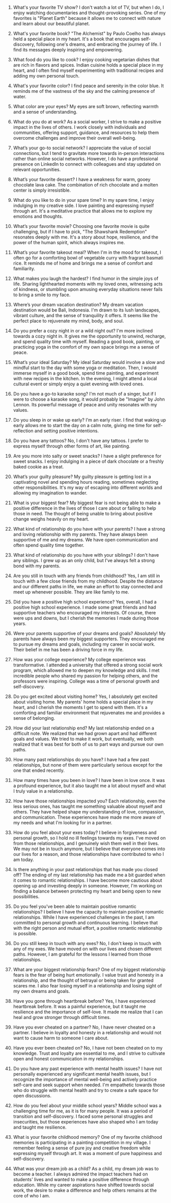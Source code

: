 1. What's your favorite TV show?
I don't watch a lot of TV, but when I do, I enjoy watching documentaries and thought-provoking series. One of my favorites is "Planet Earth" because it allows me to connect with nature and learn about our beautiful planet.

2. What's your favorite book?
"The Alchemist" by Paulo Coelho has always held a special place in my heart. It's a book that encourages self-discovery, following one's dreams, and embracing the journey of life. I find its messages deeply inspiring and empowering.

3. What food do you like to cook?
I enjoy cooking vegetarian dishes that are rich in flavors and spices. Indian cuisine holds a special place in my heart, and I often find myself experimenting with traditional recipes and adding my own personal touch.

4. What's your favorite color?
I find peace and serenity in the color blue. It reminds me of the vastness of the sky and the calming presence of water.

5. What color are your eyes?
My eyes are soft brown, reflecting warmth and a sense of understanding.

6. What do you do at work?
As a social worker, I strive to make a positive impact in the lives of others. I work closely with individuals and communities, offering support, guidance, and resources to help them overcome challenges and improve their overall well-being.

7. What’s your go-to social network?
I appreciate the value of social connections, but I tend to gravitate more towards in-person interactions rather than online social networks. However, I do have a professional presence on LinkedIn to connect with colleagues and stay updated on relevant opportunities.

8. What’s your favorite dessert?
I have a weakness for warm, gooey chocolate lava cake. The combination of rich chocolate and a molten center is simply irresistible.

9. What do you like to do in your spare time?
In my spare time, I enjoy indulging in my creative side. I love painting and expressing myself through art. It's a meditative practice that allows me to explore my emotions and thoughts.

10. What’s your favorite movie?
Choosing one favorite movie is quite challenging, but if I have to pick, "The Shawshank Redemption" resonates deeply with me. It's a story about hope, resilience, and the power of the human spirit, which always inspires me.

11. What’s your favorite takeout meal?
When I'm in the mood for takeout, I often go for a comforting bowl of vegetable curry with fragrant basmati rice. It reminds me of home and brings me a sense of comfort and familiarity.

12. What makes you laugh the hardest?
I find humor in the simple joys of life. Sharing lighthearted moments with my loved ones, witnessing acts of kindness, or stumbling upon amusing everyday situations never fails to bring a smile to my face.

13. Where’s your dream vacation destination?
My dream vacation destination would be Bali, Indonesia. I'm drawn to its lush landscapes, vibrant culture, and the sense of tranquility it offers. It seems like the perfect place to rejuvenate my mind, body, and soul.

14. Do you prefer a cozy night in or a wild night out?
I'm more inclined towards a cozy night in. It gives me the opportunity to unwind, recharge, and spend quality time with myself. Reading a good book, painting, or practicing yoga in the comfort of my own space brings me a sense of peace.

15. What’s your ideal Saturday?
My ideal Saturday would involve a slow and mindful start to the day with some yoga or meditation. Then, I would immerse myself in a good book, spend time painting, and experiment with new recipes in the kitchen. In the evening, I might attend a local cultural event or simply enjoy a quiet evening with loved ones.

16. Do you have a go-to karaoke song?
I'm not much of a singer, but if I were to choose a karaoke song, it would probably be "Imagine" by John Lennon. Its powerful message of peace and unity resonates with my values.

17. Do you sleep in or wake up early?
I'm an early riser. I find that waking up early allows me to start the day on a calm note, giving me time for self-reflection and setting positive intentions.

18. Do you have any tattoos?
No, I don't have any tattoos. I prefer to express myself through other forms of art, like painting.

19. Are you more into salty or sweet snacks?
I have a slight preference for sweet snacks. I enjoy indulging in a piece of dark chocolate or a freshly baked cookie as a treat.

20. What’s your guilty pleasure?
My guilty pleasure is getting lost in a captivating novel and spending hours reading, sometimes neglecting other responsibilities. It's my way of escaping into different worlds and allowing my imagination to wander.

21. What is your biggest fear?
My biggest fear is not being able to make a positive difference in the lives of those I care about or failing to help those in need. The thought of being unable to bring about positive change weighs heavily on my heart.

1. What kind of relationship do you have with your parents?
I have a strong and loving relationship with my parents. They have always been supportive of me and my dreams. We have open communication and often spend quality time together.

2. What kind of relationship do you have with your siblings?
I don't have any siblings. I grew up as an only child, but I've always felt a strong bond with my parents.

3. Are you still in touch with any friends from childhood?
Yes, I am still in touch with a few close friends from my childhood. Despite the distance and our different paths in life, we make an effort to stay connected and meet up whenever possible. They are like family to me.

4. Did you have a positive high school experience?
Yes, overall, I had a positive high school experience. I made some great friends and had supportive teachers who encouraged my interests. Of course, there were ups and downs, but I cherish the memories I made during those years.

5. Were your parents supportive of your dreams and goals?
Absolutely! My parents have always been my biggest supporters. They encouraged me to pursue my dreams and goals, including my career in social work. Their belief in me has been a driving force in my life.

6. How was your college experience?
My college experience was transformative. I attended a university that offered a strong social work program, which allowed me to deepen my knowledge and skills. I met incredible people who shared my passion for helping others, and the professors were inspiring. College was a time of personal growth and self-discovery.

7. Do you get excited about visiting home?
Yes, I absolutely get excited about visiting home. My parents' home holds a special place in my heart, and I cherish the moments I get to spend with them. It's a comforting and familiar environment that rejuvenates me and provides a sense of belonging.

8. How did your last relationship end?
My last relationship ended on a difficult note. We realized that we had grown apart and had different goals and values. We tried to make it work, but eventually, we both realized that it was best for both of us to part ways and pursue our own paths.

9. How many past relationships do you have?
I have had a few past relationships, but none of them were particularly serious except for the one that ended recently.

10. How many times have you been in love?
I have been in love once. It was a profound experience, but it also taught me a lot about myself and what I truly value in a relationship.

11. How have those relationships impacted you?
Each relationship, even the less serious ones, has taught me something valuable about myself and others. They have helped shape my understanding of love, compassion, and communication. These experiences have made me more aware of my needs and what I'm looking for in a partner.

12. How do you feel about your exes today?
I believe in forgiveness and personal growth, so I hold no ill feelings towards my exes. I've moved on from those relationships, and I genuinely wish them well in their lives. We may not be in touch anymore, but I believe that everyone comes into our lives for a reason, and those relationships have contributed to who I am today.

13. Is there anything in your past relationships that has made you closed off?
The ending of my last relationship has made me a bit guarded when it comes to romantic relationships. I have become more cautious about opening up and investing deeply in someone. However, I'm working on finding a balance between protecting my heart and being open to new possibilities.

14. Do you feel you've been able to maintain positive romantic relationships?
I believe I have the capacity to maintain positive romantic relationships. While I have experienced challenges in the past, I am committed to personal growth and continuous learning. I believe that with the right person and mutual effort, a positive romantic relationship is possible.

15. Do you still keep in touch with any exes?
No, I don't keep in touch with any of my exes. We have moved on with our lives and chosen different paths. However, I am grateful for the lessons I learned from those relationships.

16. What are your biggest relationship fears?
One of my biggest relationship fears is the fear of being hurt emotionally. I value trust and honesty in a relationship, and the thought of betrayal or being taken for granted scares me. I also fear losing myself in a relationship and losing sight of my own dreams and goals.

17. Have you gone through heartbreak before?
Yes, I have experienced heartbreak before. It was a painful experience, but it taught me resilience and the importance of self-love. It made me realize that I can heal and grow stronger through difficult times.

18. Have you ever cheated on a partner?
No, I have never cheated on a partner. I believe in loyalty and honesty in a relationship and would not want to cause harm to someone I care about.

19. Have you ever been cheated on?
No, I have not been cheated on to my knowledge. Trust and loyalty are essential to me, and I strive to cultivate open and honest communication in my relationships.

20. Do you have any past experience with mental health issues?
I have not personally experienced any significant mental health issues, but I recognize the importance of mental well-being and actively practice self-care and seek support when needed. I'm empathetic towards those who do struggle with mental health and try to create a safe space for open discussions.

21. How do you feel about your middle school years?
Middle school was a challenging time for me, as it is for many people. It was a period of transition and self-discovery. I faced some personal struggles and insecurities, but those experiences have also shaped who I am today and taught me resilience.

22. What is your favorite childhood memory?
One of my favorite childhood memories is participating in a painting competition in my village. I remember feeling a sense of pure joy and creative freedom while expressing myself through art. It was a moment of pure happiness and self-discovery.

23. What was your dream job as a child?
As a child, my dream job was to become a teacher. I always admired the impact teachers had on students' lives and wanted to make a positive difference through education. While my career aspirations have shifted towards social work, the desire to make a difference and help others remains at the core of who I am.
